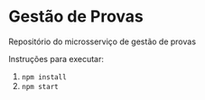 # Gestão de Provas
Repositório do microsserviço de gestão de provas

Instruções para executar:
1. `npm install`
2. `npm start`